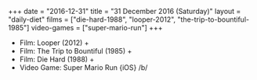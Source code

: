 +++
date = "2016-12-31"
title = "31 December 2016 (Saturday)"
layout = "daily-diet"
films = ["die-hard-1988", "looper-2012", "the-trip-to-bountiful-1985"]
video-games = ["super-mario-run"]
+++


* Film: Looper (2012) +
* Film: The Trip to Bountiful (1985) +
* Film: Die Hard (1988) +
* Video Game: Super Mario Run {iOS} /b/